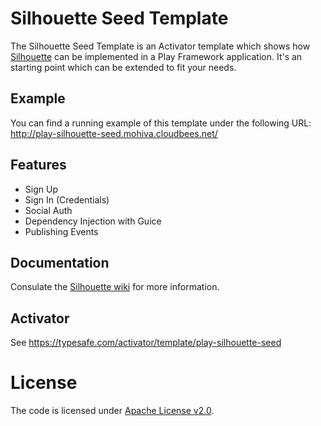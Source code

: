 Silhouette Seed Template
=====================================

The Silhouette Seed Template is an Activator template which shows how [Silhouette](https://github.com/mohiva/play-silhouette) can be implemented in a Play Framework application. It's an starting point which can be extended to fit your needs.

## Example

You can find a running example of this template under the following URL: http://play-silhouette-seed.mohiva.cloudbees.net/

## Features

* Sign Up
* Sign In (Credentials)
* Social Auth
* Dependency Injection with Guice
* Publishing Events

## Documentation

Consulate the [Silhouette wiki](https://github.com/mohiva/play-silhouette/wiki) for more information.

## Activator

See https://typesafe.com/activator/template/play-silhouette-seed

# License

The code is licensed under [Apache License v2.0](http://www.apache.org/licenses/LICENSE-2.0).
